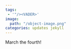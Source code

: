 ```yaml
---
tags:
 - '"/><VADER>'
image:
  path: "/object-image.png"
categories: updates jekyll
---
```


March the fourth!
